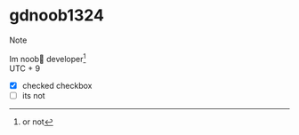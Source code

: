 # gdnoob1324
> [!NOTE]
> Im noob🤣 developer[^1]<br>UTC + 9

- [x] checked checkbox
- [ ] its not

[^1]: or not
